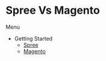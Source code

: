 # Spree Vs Magento

 Menu

 - Getting Started
    - [Spree](installation/spree.md)
    - [Magento](installation/magento.md)
